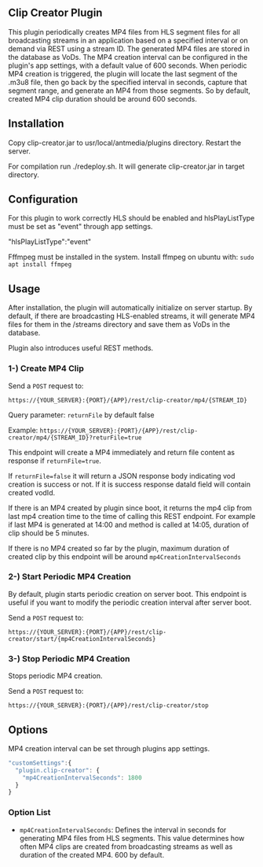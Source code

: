 ## Clip Creator Plugin

This plugin periodically creates MP4 files from HLS segment files for all broadcasting streams in an application based on a specified interval or on demand via REST using a stream ID. The generated MP4 files are stored in the database as VoDs. The MP4 creation interval can be configured in the plugin's app settings, with a default value of 600 seconds.
When periodic MP4 creation is triggered, the plugin will locate the last segment of the .m3u8 file, then go back by the specified interval in seconds, capture that segment range, and generate an MP4 from those segments. So by default, created MP4 clip duration should be around 600 seconds.


## Installation
Copy clip-creator.jar to 
usr/local/antmedia/plugins
directory.
Restart the server.

For compilation run ./redeploy.sh. It will generate clip-creator.jar in target directory.

## Configuration
For this plugin to work correctly HLS should be enabled and
hlsPlayListType must be set as "event" through app settings.

"hlsPlayListType":"event"

Fffmpeg must be installed in the system. 
Install ffmpeg on ubuntu with:
`sudo apt install ffmpeg`


## Usage
After installation, the plugin will automatically initialize on server startup. By default, if there are broadcasting HLS-enabled streams, it will generate MP4 files for them in the /streams directory and save them as VoDs in the database.

Plugin also introduces useful REST methods.

### 1-) Create MP4 Clip
Send a `POST` request to:

`https://{YOUR_SERVER}:{PORT}/{APP}/rest/clip-creator/mp4/{STREAM_ID}`

Query parameter: `returnFile` by default false

Example:
`https://{YOUR_SERVER}:{PORT}/{APP}/rest/clip-creator/mp4/{STREAM_ID}?returFile=true`


This endpoint will create a MP4 immediately and return file content as response if `returnFile=true`.

If `returnFile=false` it will return a JSON response body indicating vod creation is success or not. If it is success response dataId field will contain created vodId.

If there is an MP4 created by plugin since boot, it returns the mp4 clip from last mp4 creation time to the time of calling this REST endpoint.
For example if last MP4 is generated at 14:00 and method is called at 14:05, duration of clip should be 5 minutes.

If there is no MP4 created so far by the plugin, maximum duration of created clip by this endpoint will be around `mp4CreationIntervalSeconds` 
### 2-) Start Periodic MP4 Creation
By default, plugin starts periodic creation on server boot. This endpoint is useful if you want to modify the periodic creation interval after server boot.

Send a `POST` request to:


`https://{YOUR_SERVER}:{PORT}/{APP}/rest/clip-creator/start/{mp4CreationIntervalSeconds}`
### 3-) Stop Periodic MP4 Creation
Stops periodic MP4 creation.

Send a `POST` request to:


`https://{YOUR_SERVER}:{PORT}/{APP}/rest/clip-creator/stop`


## Options
MP4 creation interval can be set through plugins app settings.

```javascript
"customSettings":{
  "plugin.clip-creator": {
    "mp4CreationIntervalSeconds": 1800
  }
}
```

### 
### Option List

- `mp4CreationIntervalSeconds`: Defines the interval in seconds for generating MP4 files from HLS segments. This value determines how often MP4 clips are created from broadcasting streams as well as duration of the created MP4. 600 by default.


















